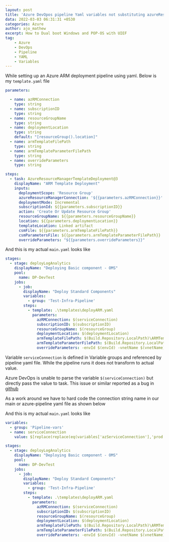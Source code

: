 ```yaml
---
layout: post
title: 'Azure DevOpos pipeline Yaml variables not substituting azureResourceManagerConnection'
data: 2022-03-03 06:31:31 +0530
categories: Azure
author: ajo_mathew
excerpt: How to Dual boot Windows and POP-OS with UIEF
tag:
    - Azure
    - DevOps
    - Pipeline
    - YAML
    - Variables
---
```


While setting up an Azure ARM deployment pipeline using yaml. Below is my `template.yaml` file

``` yaml
parameters:

  - name: azRMConnection
    type: string
  - name: subscriptionID
    type: string
  - name: resourceGroupName
    type: string
  - name: deploymentLocation
    type: string
    default: "[resourceGroup().location]"
  - name: armTemplateFilePath
    type: string
  - name: armTemplateParameterFilePath
    type: string
  - name: overrideParameters
    type: string

steps:
  - task: AzureResourceManagerTemplateDeployment@3
    displayName: "ARM Template Deployment"
    inputs:
      deploymentScope: 'Resource Group'
      azureResourceManagerConnection: '${{parameters.azRMConnection}}'
      deploymentMode: Incremental
      subscriptionId: ${{parameters.subscriptionID}}
      action: 'Create Or Update Resource Group'
      resourceGroupName: ${{parameters.resourceGroupName}}
      location: ${{parameters.deploymentLocation}}
      templateLocation: Linked artifact
      csmFile: ${{parameters.armTemplateFilePath}}
      csmParametersFile: ${{parameters.armTemplateParameterFilePath}}
      overrideParameters: "${{parameters.overrideParameters}}"

```

And this is my actual `main.yaml` looks like

```yaml
stages:
  - stage: deployLogAnalytics
    displayName: "Deploying Basic component - OMS"
    pool:
      name: DP-DevTest
    jobs:
      - job:
        displayName: "Deploy Standard Components"
        variables:
          - group: 'Test-Infra-Pipeline'
        steps:
          - template: .\templates\deployARM.yaml
            parameters:
              azRMConnection: $(serviceConnection)
              subscriptionID: $(subscriptionID)
              resourceGroupName: $(resourceGroup)
              deploymentLocation: $(deploymentLocation)
              armTemplateFilePath: $(Build.Repository.LocalPath)\ARMTemplates\AzureLogAnalytics\logAnalytics.json
              armTemplateParameterFilePath: $(Build.Repository.LocalPath)\ARMTemplates\AzureLogAnalytics\logAnalytics.parameters.json
              overrideParameters: -envId $(envId) -vnetName $(vnetName) -subnetName $(subnetName) -networkResourceGroup $(networkResourceGroup)

```
Variable `serviceConnection` is defined in Variable groups and referenced by pipeline yaml file. While the pipeline runs it does not transform to actual value.

Azure DevOps is unable to parse the variable `$(serviceConnection)` but directly pass the value to task. This issue or similar reported as a bug in [github](https://github.com/microsoft/azure-pipelines-tasks/issues/14365)

As a work around we have to hard code the connection string name in our main or azure-pipeline yaml file as shown below 


And this is my actual `main.yaml` looks like

```yaml
variables:
  - group: 'Pipeline-vars'
  - name: serviceConnection
    value: $[replace(replace(eq(variables['azServiceConnection'],'prod'), 'True', 'prod-connection'), 'False', 'dev-connection')]

stages:
  - stage: deployLogAnalytics
    displayName: "Deploying Basic component - OMS"
    pool:
      name: DP-DevTest
    jobs:
      - job:
        displayName: "Deploy Standard Components"
        variables:
          - group: 'Test-Infra-Pipeline'
        steps:
          - template: .\templates\deployARM.yaml
            parameters:
              azRMConnection: $(serviceConnection)
              subscriptionID: $(subscriptionID)
              resourceGroupName: $(resourceGroup)
              deploymentLocation: $(deploymentLocation)
              armTemplateFilePath: $(Build.Repository.LocalPath)\ARMTemplates\AzureLogAnalytics\logAnalytics.json
              armTemplateParameterFilePath: $(Build.Repository.LocalPath)\ARMTemplates\AzureLogAnalytics\logAnalytics.parameters.json
              overrideParameters: -envId $(envId) -vnetName $(vnetName) -subnetName $(subnetName) -networkResourceGroup $(networkResourceGroup)

```


